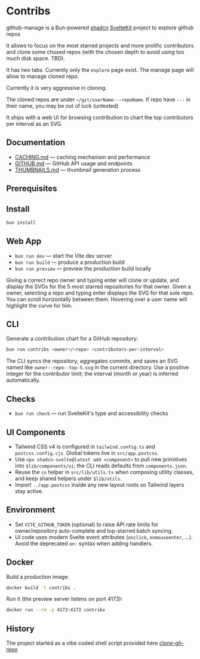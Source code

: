 # Contribs

github-manage is  a Bun-powered [shadcn](https://www.shadcn-svelte.com/)
[SvelteKit](https://svelte.dev/) project to explore github repos

It allows to focus on the most starred projects and more prolific
contributors
and clone some chosed repos  (with the chosen depth to avoid using too much disk space. TBD).

It has two tabs. Currently only the `explore` page exist. The manage page
will allow to manage cloned repo.

Currently it is very aggressive in cloning.

The cloned repos are under `~/git/userName---repoName`. If repo have `---` in their name, you may be out of luck (untested)

It ships with a web UI for browsing contribution to chart the top contributors per interval as an SVG.

## Documentation

- [CACHING.md](CACHING.md) &mdash; caching mechanism and performance
- [GITHUB.md](GITHUB.md) &mdash; GitHub API usage and endpoints
- [THUMBNAILS.md](THUMBNAILS.md) &mdash; thumbnail generation process

## Prerequisites

## Install

```bash
bun install
```

## Web App

- `bun run dev` &mdash; start the Vite dev server
- `bun run build` &mdash; produce a production build
- `bun run preview` &mdash; preview the production build locally

Giving a correct repo owner and typing enter will clone or update, and display the SVGs for the 5 most starred
repositories for that owner.
Given a owner, selecting a repo and  typing enter displays the SVG for that sole repo.
You can scroll horizontally between them.
Hovering over a user name will highlight the curve for him.

## CLI

Generate a contribution chart for a GitHub repository:

```bash
bun run contribs <owner>/<repo> <contributors-per-interval>
```

The CLI syncs the repository, aggregates commits, and saves an SVG named like `owner--repo--top-5.svg` in the current directory. Use a positive integer for the contributor limit; the interval (month or year) is inferred automatically.

## Checks

- `bun run check` &mdash; run SvelteKit's type and accessibility checks

## UI Components

- Tailwind CSS v4 is configured in `tailwind.config.ts` and `postcss.config.cjs`. Global tokens live in `src/app.postcss`.
- Use `npx shadcn-svelte@latest add <component>` to pull new primitives into `$lib/components/ui`; the CLI reads defaults from `components.json`.
- Reuse the `cn` helper in `src/lib/utils.ts` when composing utility classes, and keep shared helpers under `$lib/utils`.
- Import `../app.postcss` inside any new layout roots so Tailwind layers stay active.

## Environment

- Set `VITE_GITHUB_TOKEN` (optional) to raise API rate limits for owner/repository auto-complete and top-starred batch syncing.
- UI code uses modern Svelte event attributes (`onclick`, `onmouseenter`, ...). Avoid the deprecated `on:` syntax when adding handlers.

## Docker

Build a production image:

```bash
docker build -t contribs .
```

Run it (the preview server listens on port 4173):

```bash
docker run --rm -p 4173:4173 contribs
```

## History

The project started as a vibe coded shell script
provided here [clone-gh-repo](bin/clone-gh-repo)
